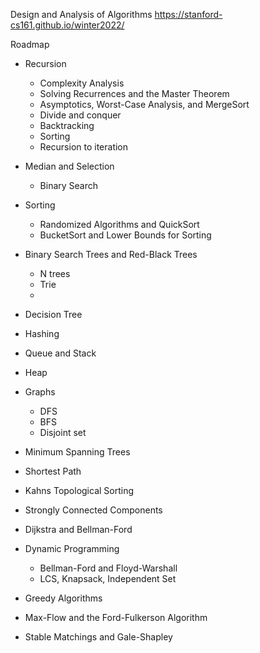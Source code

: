 Design and Analysis of Algorithms
https://stanford-cs161.github.io/winter2022/

Roadmap
- Recursion
	- Complexity Analysis
	- Solving Recurrences and the Master Theorem
	- Asymptotics, Worst-Case Analysis, and MergeSort
	- Divide and conquer
	- Backtracking
	- Sorting
	- Recursion to iteration

- Median and Selection
	- Binary Search

- Sorting
	- Randomized Algorithms and QuickSort
	- BucketSort and Lower Bounds for Sorting

- Binary Search Trees and Red-Black Trees
	- N trees
	- Trie
	- 
- Decision Tree

- Hashing

- Queue and Stack

- Heap

- Graphs
	- DFS
	- BFS
	- Disjoint set

- Minimum Spanning Trees
- Shortest Path
- Kahns Topological Sorting
 
- Strongly Connected Components

- Dijkstra and Bellman-Ford

- Dynamic Programming
	- Bellman-Ford and Floyd-Warshall
	- LCS, Knapsack, Independent Set

- Greedy Algorithms


- Max-Flow and the Ford-Fulkerson Algorithm
- Stable Matchings and Gale-Shapley

